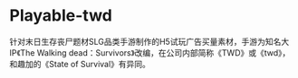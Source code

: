 # Playable-twd

针对末日生存丧尸题材SLG品类手游制作的H5试玩广告买量素材，手游为知名大IP《The Walking dead：Survivors》改编，在公司内部简称《TWD》或《twd》，和趣加的《State of Survival》有异同。
